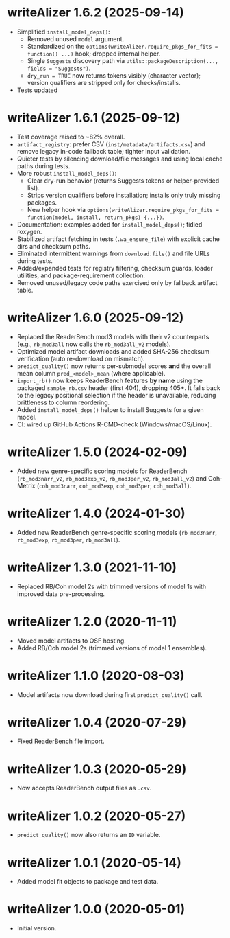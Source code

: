 # writeAlizer 1.6.2 (2025-09-14)

- Simplified `install_model_deps()`:
  - Removed unused `model` argument.
  - Standardized on the `options(writeAlizer.require_pkgs_for_fits = function() ...)` hook; dropped internal helper.
  - Single `Suggests` discovery path via `utils::packageDescription(..., fields = "Suggests")`.
  - `dry_run = TRUE` now returns tokens visibly (character vector); version qualifiers are stripped only for checks/installs.
- Tests updated

# writeAlizer 1.6.1 (2025-09-12)

- Test coverage raised to ~82% overall.
- `artifact_registry`: prefer CSV (`inst/metadata/artifacts.csv`) and remove legacy in-code fallback table; tighter input validation.
- Quieter tests by silencing download/file messages and using local cache paths during tests.
- More robust `install_model_deps()`:
  - Clear dry-run behavior (returns Suggests tokens or helper-provided list).
  - Strips version qualifiers before installation; installs only truly missing packages.
  - New helper hook via `options(writeAlizer.require_pkgs_for_fits = function(model, install, return_pkgs) {...})`.
- Documentation: examples added for `install_model_deps()`; tidied roxygen.
- Stabilized artifact fetching in tests (`.wa_ensure_file`) with explicit cache dirs and checksum paths.
- Eliminated intermittent warnings from `download.file()` and file URLs during tests.
- Added/expanded tests for registry filtering, checksum guards, loader utilities, and package-requirement collection.
- Removed unused/legacy code paths exercised only by fallback artifact table.

# writeAlizer 1.6.0 (2025-09-12)

- Replaced the ReaderBench mod3 models with their v2 counterparts (e.g., `rb_mod3all` now calls the `rb_mod3all_v2` models).
- Optimized model artifact downloads and added SHA-256 checksum verification (auto re-download on mismatch).
- `predict_quality()` now returns per-submodel scores **and** the overall mean column `pred_<model>_mean` (where applicable).
- `import_rb()` now keeps ReaderBench features **by name** using the packaged `sample_rb.csv` header (first 404), dropping 405+. It falls back to the legacy positional selection if the header is unavailable, reducing brittleness to column reordering.
- Added `install_model_deps()` helper to install Suggests for a given model.
- CI: wired up GitHub Actions R-CMD-check (Windows/macOS/Linux).

# writeAlizer 1.5.0 (2024-02-09)

- Added new genre-specific scoring models for ReaderBench (`rb_mod3narr_v2`, `rb_mod3exp_v2`, `rb_mod3per_v2`, `rb_mod3all_v2`)
  and Coh-Metrix (`coh_mod3narr`, `coh_mod3exp`, `coh_mod3per`, `coh_mod3all`).

# writeAlizer 1.4.0 (2024-01-30)

- Added new ReaderBench genre-specific scoring models (`rb_mod3narr`, `rb_mod3exp`, `rb_mod3per`, `rb_mod3all`).

# writeAlizer 1.3.0 (2021-11-10)

- Replaced RB/Coh model 2s with trimmed versions of model 1s with improved data pre-processing.

# writeAlizer 1.2.0 (2020-11-11)

- Moved model artifacts to OSF hosting.
- Added RB/Coh model 2s (trimmed versions of model 1 ensembles).

# writeAlizer 1.1.0 (2020-08-03)

- Model artifacts now download during first `predict_quality()` call.

# writeAlizer 1.0.4 (2020-07-29)

- Fixed ReaderBench file import.

# writeAlizer 1.0.3 (2020-05-29)

- Now accepts ReaderBench output files as `.csv`.

# writeAlizer 1.0.2 (2020-05-27)

- `predict_quality()` now also returns an `ID` variable.

# writeAlizer 1.0.1 (2020-05-14)

- Added model fit objects to package and test data.

# writeAlizer 1.0.0 (2020-05-01)

- Initial version.
